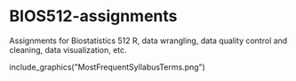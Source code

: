 # BIOS512-assignments
Assignments for Biostatistics 512 R, data wrangling, data quality control and cleaning, data visualization, etc.




include_graphics("MostFrequentSyllabusTerms.png")
